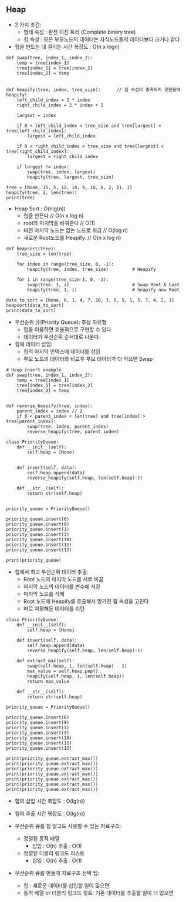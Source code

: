 ## Heap
  - 2 가지 조건:
    - 형태 속성 : 완전 이진 트리 (Complete binary tree)
    - 힙 속성 : 모든 부모노드의 데이터는 자식노드들의 데이터보다 크거나 같다
  - 힙을 만드는 데 걸리는 시간 복잡도 : O(n x logn)
```
def swap(tree, index_1, index_2):
    temp = tree[index_1]
    tree[index_1] = tree[index_2]
    tree[index_2] = temp


def heapify(tree, index, tree_size):      // 힙 속성이 충족되지 못했을때 heapify!
    left_child_index = 2 * index
    right_child_index = 2 * index + 1
    
    largest = index

    if 0 < left_child_index < tree_size and tree[largest] < tree[left_child_index]:
        largest = left_child_index

    if 0 < right_child_index < tree_size and tree[largest] < tree[right_child_index]:
        largest = right_child_index
    
    if largest != index:
        swap(tree, index, largest)
        heapify(tree, largest, tree_size)
    
tree = [None, 15, 5, 12, 14, 9, 10, 6, 2, 11, 1]
heapify(tree, 2, len(tree))
print(tree) 
```
  - Heap Sort : O(nlg(n))
    - 힙을 만든다                            // O(n x log n) 
    - root와 마지막을 바꿔준다                // O(1)
    - 바뀐 마지막 노드는 없는 노드로 취급      // O(log n)
    - 새로운 Root노드를 Heapify.             // O(n x log n)
```
def heapsort(tree):
    tree_size = len(tree)

    for index in range(tree_size, 0, -1):
        heapify(tree, index, tree_size)         # Heapify
        
    for i in range(tree_size-1, 0, -1):
        swap(tree, 1, i)                        # Swap Root & Last 
        heapify(tree, 1, i)                     # heapify new Root

data_to_sort = [None, 6, 1, 4, 7, 10, 3, 8, 5, 1, 5, 7, 4, 2, 1]
heapsort(data_to_sort)
print(data_to_sort)
```

  - 우선순위 큐(Priority Queue): 추상 자료형
    - 힙을 이용하면 효율적으로 구현할 수 있다
    - 데이터가 우선순위 순서대로 나온다.
  - 힙에 데이터 삽입:
    - 힙의 마지막 인덱스에 데이터를 삽입
    - 부모 노드의 데이터와 비교후  부모 데이터가 더 작으면 Swap
```
# Heap insert example
def swap(tree, index_1, index_2):
    temp = tree[index_1]
    tree[index_1] = tree[index_2]
    tree[index_2] = temp


def reverse_heapify(tree, index):
    parent_index = index // 2 
    if 0 < parent_index < len(tree) and tree[index] > tree[parent_index]:
        swap(tree, index, parent_index)
        reverse_heapify(tree, parent_index)

class PriorityQueue:
    def __init__(self):
        self.heap = [None]


    def insert(self, data):
        self.heap.append(data)
        reverse_heapify(self.heap, len(self.heap)-1)

    def __str__(self):
        return str(self.heap)


priority_queue = PriorityQueue()

priority_queue.insert(6)
priority_queue.insert(9)
priority_queue.insert(1)
priority_queue.insert(3)
priority_queue.insert(10)
priority_queue.insert(11)
priority_queue.insert(13)

print(priority_queue)
```
  - 힙에서 최고 우선순위 데이터 추출:
    - Root 노드의 마지막 노드를 서로 바꿈
    - 마지막 노드의 데이터를 변수에 저장
    - 마지막 노드를 삭제
    - Root 노드에 Heapify를 호출해서 망가진 힙 속성을 고친다
    - 따로 저장해둔 데이터를 리턴
```
class PriorityQueue:
    def __init__(self):
        self.heap = [None]

    def insert(self, data):
        self.heap.append(data)
        reverse_heapify(self.heap, len(self.heap)-1)

    def extract_max(self):
        swap(self.heap, 1, len(self.heap) - 1)
        max_value = self.heap.pop()
        heapify(self.heap, 1, len(self.heap))
        return max_value

    def __str__(self):
        return str(self.heap)
        
priority_queue = PriorityQueue()

priority_queue.insert(6)
priority_queue.insert(9)
priority_queue.insert(1)
priority_queue.insert(3)
priority_queue.insert(10)
priority_queue.insert(11)
priority_queue.insert(13)

print(priority_queue.extract_max())
print(priority_queue.extract_max())
print(priority_queue.extract_max())
print(priority_queue.extract_max())
print(priority_queue.extract_max())
print(priority_queue.extract_max())
print(priority_queue.extract_max())
```
  - 힙의 삽입 시간 복잡도 : O(lg(n))
  - 힙의 추출 시간 복잡도 : O(lg(n))
  
  - 우선순위 큐를 힙 말고도 사용할 수 있는 자료구조:
    - 정렬된 동적 배열
      - 삽입 : O(n)     추출 : O(1)
    - 정렬된 더블리 링크드 리스트
      - 삽입 : O(n)     추출 : O(1)
  - 우선순위 큐를 만들때 자료구조 선택 팁:
    - 힙 : 새로운 데이터를 삽입할 일이 많으면
    - 동적 배열 or 더블리 링크드 릿트: 기존 데이터를 추출할 일이 더 많으면
